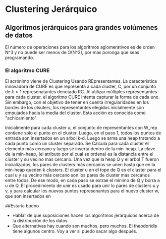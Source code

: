 # Clustering Jerárquico
## Algoritmos jerárquicos para grandes volúmenes de datos
El número de operaciones para los algoritmos aglomerativos es de orden N^3  y no puede ser menos de O(N^2), por mas poronga que seas programando. 
### El algoritmo CURE
El acrónimo viene de Clustering Usando REpresentantes. La característica innovadora de CURE es que representa a cada cluster, C, por un conjunto de $k>1$ represenatantes denotado RC. Al utilizar múltiples representantes para cada cluster, el algoritmo CURE intenta capturar la forma de cada uno. Sin embargo, con el objetivo de tener en cuenta irregularidades en los bordes de los clsuters, los representantes elegidos inicialmente son empujados hacia la media del cluster. Esta acción es conocida como "achicamiento". 

Inicialmente para cada cluster u, el conjunto de representantes con W_rep contiene solo el punto en el cluster. Luego, en el paso 1, todos los puntos de entrada son insertados en un arbol k-d. Luego se arma una heap tratando a cada punto como un cluster separado. Se Calcula para cada cluster el elemento más cercano y luego se inserta dentro de la min-heap. La clave de la min-heap, (el atributo por el cual se ordena) es la distancia entre el cluster y su vecino más cercano.
Una vez que la heap Q y el arbol T fueron inicializados, los pares de clusters más cercanos se unen hasta que en la min-heap queden k clusters.  El cluster u en el tope de Q es el cluster para el cual u y su vecino más cercano son los pares de cluster más cercanos entre todos. De ese modo, en cada paso se extrae el mínimo de Q y borra a u de Q. El procedimiento de unir es usado para  unir lo pares de clusters u y v, y para calcular los nuevos puntos represenantes para el nuevo cluster w, que son insertados en




##Estaría bueno
  * Hablar de que suposiciones hacen los algoritmos jerárquicos acerca de la distribución de los datos
  * Que alternativas hay cuando son muchos, pero muchos. El theodoridis tiene algunos centro. Voy a ver si puedo sacar algo después.
